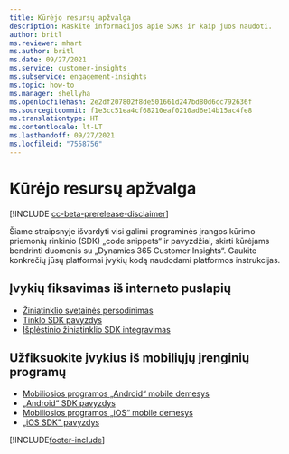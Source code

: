 ```yaml
---
title: Kūrėjo resursų apžvalga
description: Raskite informacijos apie SDKs ir kaip juos naudoti.
author: britl
ms.reviewer: mhart
ms.author: britl
ms.date: 09/27/2021
ms.service: customer-insights
ms.subservice: engagement-insights
ms.topic: how-to
ms.manager: shellyha
ms.openlocfilehash: 2e2df207802f8de501661d247bd80d6cc792636f
ms.sourcegitcommit: f1e3cc51ea4cf68210eaf0210ad6e14b15ac4fe8
ms.translationtype: HT
ms.contentlocale: lt-LT
ms.lasthandoff: 09/27/2021
ms.locfileid: "7558756"
---
```

# <a name="developer-resources-overview"></a>Kūrėjo resursų apžvalga

[!INCLUDE [cc-beta-prerelease-disclaimer](includes/cc-beta-prerelease-disclaimer.md)]

Šiame straipsnyje išvardyti visi galimi programinės įrangos kūrimo priemonių rinkinio (SDK) „code snippets“ ir pavyzdžiai, skirti kūrėjams bendrinti duomenis su „Dynamics 365 Customer Insights“. Gaukite konkrečių jūsų platformai įvykių kodą naudodami platformos instrukcijas.

## <a name="capture-events-from-websites"></a>Įvykių fiksavimas iš interneto puslapių

- [Žiniatinklio svetainės persodinimas](instrument-website.md)
- [Tinklo SDK pavyzdys](websdk-sample.md)
- [Išplėstinio žiniatinklio SDK integravimas](advanced-SDK-implementation.md)

## <a name="capture-events-from-mobile-apps"></a>Užfiksuokite įvykius iš mobiliųjų įrenginių programų

- [Mobiliosios programos „Android“ mobile demesys](get-started-android.md)
- [„Android“ SDK pavyzdys](androidsdk-sample.md)
- [Mobiliosios programos „iOS“ mobile demesys](get-started-ios.md)
- [„iOS SDK" pavyzdys](iossdk-sample.md)

[!INCLUDE[footer-include](../includes/footer-banner.md)]
